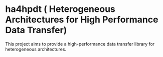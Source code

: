 # ha4hpdt ( Heterogeneous Architectures for High Performance Data Transfer)
This project aims to provide a high-performance data transfer library for heterogeneous architectures. 
